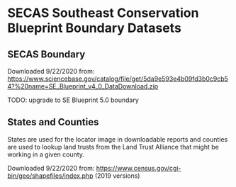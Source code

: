 # SECAS Southeast Conservation Blueprint Boundary Datasets

## SECAS Boundary

Downloaded 9/22/2020 from: https://www.sciencebase.gov/catalog/file/get/5da9e593e4b09fd3b0c9cb54?%20name=SE_Blueprint_v4_0_DataDownload.zip

TODO: upgrade to SE Blueprint 5.0 boundary

## States and Counties

States are used for the locator image in downloadable reports and counties are
used to lookup land trusts from the Land Trust Alliance that might be working
in a given county.

Downloaded 9/22/2020 from: https://www.census.gov/cgi-bin/geo/shapefiles/index.php
(2019 versions)
